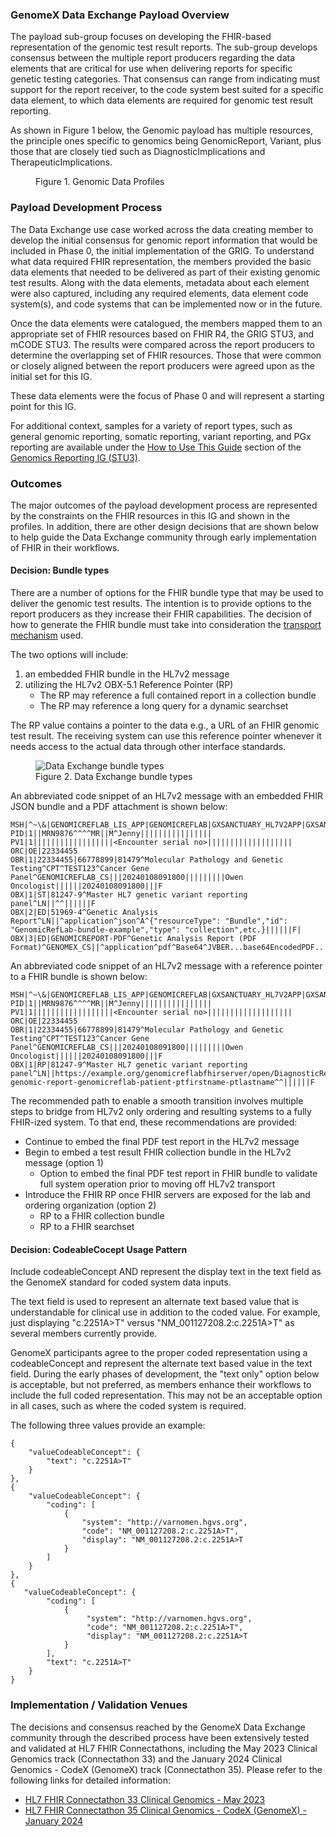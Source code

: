 ### GenomeX Data Exchange Payload Overview
 
The payload sub-group focuses on developing the FHIR-based representation of the genomic test result reports.  The sub-group develops consensus between the multiple report producers regarding the data elements that are critical for use when delivering reports for specific genetic testing categories.  That consensus can range from indicating must support for the report receiver,  to the code system best suited for a specific data element, to which data elements are required for genomic test result reporting.

As shown in Figure 1 below, the Genomic payload has multiple resources, the principle ones specific to genomics being GenomicReport, Variant, plus those that are closely tied such as DiagnosticImplications and TherapeuticImplications.

<figure>
    <object data="gdx_profiles.svg" type="image/svg+xml"></object>
    <figcaption>Figure 1. Genomic Data Profiles</figcaption>
</figure>


### Payload Development Process
The Data Exchange use case worked across the data creating member to develop the initial consensus for genomic report information that would be included in Phase 0, the initial implementation of the GRIG. To understand what data required FHIR representation, the members provided the basic data elements  that needed to be delivered as part of their existing genomic test results. Along with the data elements, metadata about each element were also captured, including any required elements, data element code system(s), and code systems that can be implemented now or in the future. 

Once the data elements were catalogued, the members mapped them to an appropriate set of FHIR resources based on FHIR R4, the GRIG STU3, and mCODE STU3. The results were compared across the report producers to determine the overlapping set of FHIR resources. Those that were common or closely aligned between the report producers were agreed upon as the initial set for this IG.

These data elements were the focus of Phase 0 and will represent a starting point for this IG. 

For additional context, samples for a variety of report types, such as general genomic reporting, somatic reporting, variant reporting, and PGx reporting are available under the [How to Use This Guide](https://build.fhir.org/ig/HL7/genomics-reporting/#how-to-use-this-guide) section of the [Genomics Reporting IG (STU3)](https://build.fhir.org/ig/HL7/genomics-reporting/).

### Outcomes 
The major outcomes of the payload development process are represented by the constraints on the FHIR resources in this IG and shown in the profiles. In addition, there are other design decisions that are shown below to help guide the Data Exchange community through early implementation of FHIR in their workflows. 

#### Decision: Bundle types
There are a number of options for the FHIR bundle type that may be used to deliver the genomic test results. The intention is to provide options to the report producers as they increase their FHIR capabilities. The decision of how to generate the FHIR bundle must take into consideration the [transport mechanism](transport.html) used. 

The two options will include:
1. an embedded FHIR bundle in the HL7v2 message
2. utilizing the HL7v2 OBX-5.1 Reference Pointer (RP)
	- The RP may reference a full contained report in a collection bundle 
	- The RP may reference a long query for a dynamic searchset

The RP value contains a pointer to the data e.g., a URL of an FHIR genomic test result. The receiving system can use this reference pointer whenever it needs access to the actual data through other interface standards.

<figure>
    <img src="GenomeX_Data_Exchange_Bundle_Types.jpg"
         alt="Data Exchange bundle types">
    <figcaption>Figure 2. Data Exchange bundle types</figcaption>
</figure>

An abbreviated code snippet of an HL7v2 message with an embedded FHIR JSON bundle and a PDF attachment is shown below:
```
MSH|^~\&|GENOMICREFLAB_LIS_APP|GENOMICREFLAB|GXSANCTUARY_HL7V2APP|GXSANCTUARY|20240109091800|1|ORU^R01|||2.5.1|||||||||
PID|1||MRN9876^^^^MR||M^Jenny||||||||||||||||
PV1|1||||||||||||||||||<Encounter serial no>|||||||||||||||||||
ORC|OE|22334455
OBR|1|22334455|66778899|81479^Molecular Pathology and Genetic Testing^CPT^TEST123^Cancer Gene Panel^GENOMICREFLAB_CS|||20240108091800|||||||||Owen Oncologist||||||20240108091800|||F
OBX|1|ST|81247-9^Master HL7 genetic variant reporting panel^LN||^^||||||F
OBX|2|ED|51969-4^Genetic Analysis Report^LN||^application^json^A^{"resourceType": "Bundle","id": "GenomicRefLab-bundle-example","type": "collection",etc.}||||||F|
OBX|3|ED|GENOMICREPORT-PDF^Genetic Analysis Report (PDF Format)^GENOMEX_CS||^application^pdf^Base64^JVBER...base64EncodedPDF...etc.||||||F|
```

An abbreviated code snippet of an HL7v2 message with a reference pointer to a FHIR bundle is shown below:
```
MSH|^~\&|GENOMICREFLAB_LIS_APP|GENOMICREFLAB|GXSANCTUARY_HL7V2APP|GXSANCTUARY|20240109091800|1|ORU^R01|||2.5.1|||||||||
PID|1||MRN9876^^^^MR||M^Jenny||||||||||||||||
PV1|1||||||||||||||||||<Encounter serial no>|||||||||||||||||||
ORC|OE|22334455
OBR|1|22334455|66778899|81479^Molecular Pathology and Genetic Testing^CPT^TEST123^Cancer Gene Panel^GENOMICREFLAB_CS|||20240108091800|||||||||Owen Oncologist||||||20240108091800|||F
OBX|1|RP|81247-9^Master HL7 genetic variant reporting panel^LN||https://example.org/genomicreflabfhirserver/open/DiagnosticReport/gx-genomic-report-genomicreflab-patient-ptfirstname-ptlastname^^||||||F
```

The recommended path to enable a smooth transition involves multiple steps to bridge from HL7v2 only ordering and resulting systems to a fully FHIR-ized system. To that end, these recommendations are provided:
- Continue to embed the final PDF test report in the HL7v2 message
- Begin to embed a test result FHIR collection bundle in the HL7v2 message (option 1)
	- Option to embed the final PDF test report in FHIR bundle to validate full system operation prior to moving off HL7v2 transport 
- Introduce the FHIR RP once FHIR servers are exposed for the lab and ordering organization (option 2) 
	- RP to a FHIR collection bundle 
	- RP to a FHIR searchset

#### Decision: CodeableCocept Usage Pattern
Include codeableConcept AND represent the display text in the text field as the GenomeX standard for coded system data inputs.

The text field is used to represent an alternate text based value that is understandable for clinical use in addition to the coded value. For example, just displaying "c.2251A>T" versus "NM_001127208.2:c.2251A>T" as several members currently provide.

GenomeX participants agree to the proper coded representation using a codeableConcept and represent the alternate text based value in the text field. During the early phases of development, the "text only" option below is acceptable, but not preferred, as members enhance their workflows to include the full coded representation. This may not be an acceptable option in all cases, such as where the coded system is required.

The following three values provide an example:

```
{
	"valueCodeableConcept": {
		"text": "c.2251A>T" 
	}
}, 
{
	"valueCodeableConcept": {
		"coding": [ 
			{ 
				"system": "http://varnomen.hgvs.org",
				"code": "NM_001127208.2:c.2251A>T",
				"display": "NM_001127208.2:c.2251A>T 
			} 
		] 
	}
},
{ 
   "valueCodeableConcept": {
	    "coding": [ 
		    { 
		         "system": "http://varnomen.hgvs.org",
		         "code": "NM_001127208.2:c.2251A>T",
		         "display": "NM_001127208.2:c.2251A>T 
			} 
		],
		"text": "c.2251A>T" 
	}
}
```

### Implementation / Validation Venues
The decisions and consensus reached by the GenomeX Data Exchange community through the described process have been extensively tested and validated at HL7 FHIR Connectathons, including the May 2023 Clinical Genomics track (Connectathon 33) and the January 2024 Clinical Genomics - CodeX (GenomeX) track (Connectathon 35). Please refer to the following links for detailed information:

- [HL7 FHIR Connectathon 33 Clinical Genomics - May 2023](https://confluence.hl7.org/display/FHIR/2023+-+05+Clinical+Genomics)
- [HL7 FHIR Connectathon 35 Clinical Genomics - CodeX (GenomeX) - January 2024](https://confluence.hl7.org/pages/viewpage.action?pageId=204279063)

